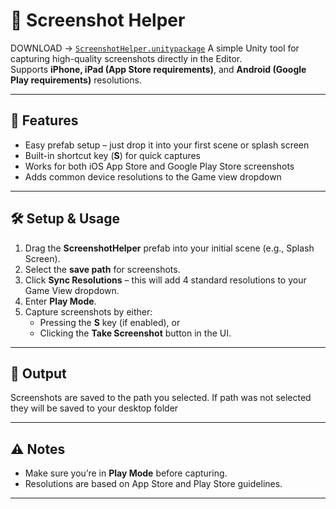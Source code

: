 # 📸 Screenshot Helper  
DOWNLOAD -> [`ScreenshotHelper.unitypackage`](./ScreenshotHelper.unitypackage)
A simple Unity tool for capturing high-quality screenshots directly in the Editor.  
Supports **iPhone, iPad (App Store requirements)**, and **Android (Google Play requirements)** resolutions.  

---

## 🚀 Features  
- Easy prefab setup – just drop it into your first scene or splash screen  
- Built-in shortcut key (**S**) for quick captures  
- Works for both iOS App Store and Google Play Store screenshots  
- Adds common device resolutions to the Game view dropdown  

---

## 🛠️ Setup & Usage  

1. Drag the **ScreenshotHelper** prefab into your initial scene (e.g., Splash Screen).  
2. Select the **save path** for screenshots.  
3. Click **Sync Resolutions** – this will add 4 standard resolutions to your Game View dropdown.  
4. Enter **Play Mode**.  
5. Capture screenshots by either:  
   - Pressing the **S** key (if enabled), or  
   - Clicking the **Take Screenshot** button in the UI.  

---

## 📂 Output  
Screenshots are saved to the path you selected. If path was not selected they will be saved to your desktop folder

---

## ⚠️ Notes  
- Make sure you’re in **Play Mode** before capturing.  
- Resolutions are based on App Store and Play Store guidelines.  

---




